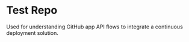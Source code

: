 # Test Repo

Used for understanding GitHub app API flows to integrate a continuous deployment solution.

